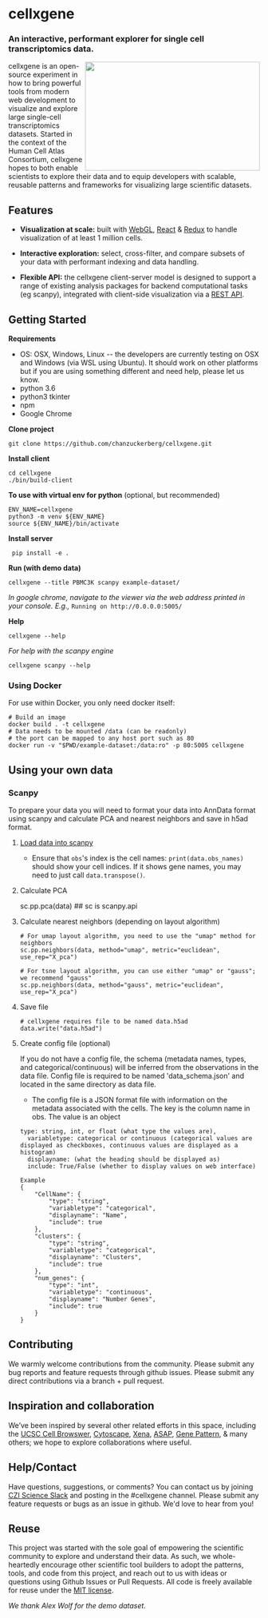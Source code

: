 # cellxgene

### An interactive, performant explorer for single cell transcriptomics data.

<img align="right" width="350" height="218" src="./example-dataset/cellxgene-demo.gif" pad="50px">
cellxgene is an open-source experiment in how to bring powerful tools from modern web development to visualize and explore large single-cell transcriptomics datasets.
Started in the context of the Human Cell Atlas Consortium, cellxgene hopes to both enable scientists to explore their data and to equip developers with scalable, reusable patterns and frameworks for visualizing large scientific datasets.

## Features

* **Visualization at scale:** built with [WebGL](https://www.khronos.org/webgl/), [React](https://reactjs.org/) & [Redux](https://redux.js.org/) to handle visualization of at least 1 million cells.

* **Interactive exploration:** select, cross-filter, and compare subsets of your data with performant indexing and data handling.

* **Flexible API:** the cellxgene client-server model is designed to support a range of existing analysis packages for backend computational tasks (eg scanpy), integrated with client-side visualization via a [REST API](https://restfulapi.net/).


## Getting Started

**Requirements**
- OS: OSX, Windows, Linux -- the developers are currently testing on OSX and Windows (via WSL using Ubuntu). It should work on other platforms but if you are using something different and need help, please let us know. 
- python 3.6
- python3 tkinter 
- npm
- Google Chrome

**Clone project**

    git clone https://github.com/chanzuckerberg/cellxgene.git

**Install client**

    cd cellxgene
    ./bin/build-client

**To use with virtual env for python**
(optional, but recommended)

    ENV_NAME=cellxgene
    python3 -m venv ${ENV_NAME}
    source ${ENV_NAME}/bin/activate

**Install server**


     pip install -e .

**Run (with demo data)**

    cellxgene --title PBMC3K scanpy example-dataset/
*In google chrome, navigate to the viewer via the web address printed in your console.
E.g.,* `Running on http://0.0.0.0:5005/`

**Help**

    cellxgene --help
_For help with the scanpy engine_

    cellxgene scanpy --help

### Using Docker

For use within Docker, you only need docker itself:

    # Build an image
    docker build . -t cellxgene
    # Data needs to be mounted /data (can be readonly)
    # the port can be mapped to any host port such as 80
    docker run -v "$PWD/example-dataset:/data:ro" -p 80:5005 cellxgene

## Using your own data

### Scanpy

To prepare your data you will need to format your data into AnnData format using scanpy and calculate PCA and nearest neighbors and save in h5ad format.

1. [Load data into scanpy](https://scanpy.readthedocs.io/en/latest/api/index.html#reading)

	- Ensure that `obs`'s index is the cell names: `print(data.obs_names)` should show your cell indices. If it shows gene names, you may need to just call `data.transpose()`.

2. Calculate PCA

    sc.pp.pca(data) ## sc is scanpy.api

3. Calculate nearest neighbors  (depending on layout algorithm)

    ```
    # For umap layout algorithm, you need to use the "umap" method for neighbors
    sc.pp.neighbors(data, method="umap", metric="euclidean", use_rep="X_pca")

    # For tsne layout algorithm, you can use either "umap" or "gauss"; we recommend "gauss"
    sc.pp.neighbors(data, method="gauss", metric="euclidean", use_rep="X_pca")
    ```

4. Save file

    ```
    # cellxgene requires file to be named data.h5ad
    data.write("data.h5ad")
    ```

5. Create config file (optional)

	If you do not have a config file, the schema (metadata names, types, and categorical/continuous) will be inferred from the observations in the data file. Config file is required to be named 'data_schema.json' and located in the same directory as data file.
	- The config file is a JSON format file with information on the metadata associated with the cells. The key is the column name in obs. The value is an object
	```
    type: string, int, or float (what type the values are),
	  variabletype: categorical or continuous (categorical values are displayed as checkboxes, continuous values are displayed as a histogram)
	  displayname: (what the heading should be displayed as)
	  include: True/False (whether to display values on web interface)
	```

	```
	Example
    {
        "CellName": {
            "type": "string",
            "variabletype": "categorical",
            "displayname": "Name",
            "include": true
        },
        "clusters": {
            "type": "string",
            "variabletype": "categorical",
            "displayname": "Clusters",
            "include": true
        },
        "num_genes": {
            "type": "int",
            "variabletype": "continuous",
            "displayname": "Number Genes",
            "include": true
        }
    }
    ```

## Contributing
We warmly welcome contributions from the community. Please submit any bug reports and feature requests through github issues. Please submit any direct contributions via a branch + pull request.

## Inspiration and collaboration
We’ve been inspired by several other related efforts in this space, including the [UCSC Cell Browswer](http://cells.ucsc.edu/), [Cytoscape](http://www.cytoscape.org/), [Xena](https://xena.ucsc.edu/), [ASAP](https://asap.epfl.ch/), [Gene Pattern](http://genepattern-notebook.org/), & many others; we hope to explore collaborations where useful.

## Help/Contact
Have questions, suggestions, or comments? You can contact us by joining [CZI Science Slack](https://cziscience.slack.com/messages/CCTA8DF1T) and posting in the #cellxgene channel. Please submit any feature requests or bugs as an issue in github. We'd love to hear from you!

## Reuse
This project was started with the sole goal of empowering the scientific community to explore and understand their data. As such, we whole-heartedly encourage other scientific tool builders to adopt the patterns, tools, and code from this project, and reach out to us with ideas or questions using Github Issues or Pull Requests. All code is freely available for reuse under the [MIT license](https://opensource.org/licenses/MIT).

*We thank Alex Wolf for the demo dataset.*
